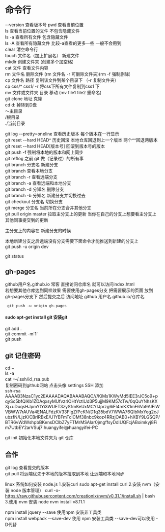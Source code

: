 # 命令行
--version 查看版本号
pwd         查看当前位置  
ls          查看当前位置的文件 不包含隐藏文件  
ls -a       查看所有文件  包含隐藏文件  
ls -A       查看所有隐藏文件 比较-a查看的更多一些 一般不会用到  
clear       清空命令行  
touch 文件名（加上扩展名）      新建文件  
mkdir       创建文件夹 (创建多个加空格)  
cat 文件     查看文件内容  
rm 文件名    删除文件   (rm 文件名 -r  可删除文件夹)(rm -f 强制删除)  
cp 文件名 路径           复制该文件到某个目录下   （-r 复制文件夹）  
cp css/* css1/ -r      将css下所有文件复制到css1 下  
mv 文件或文件夹 目录      移动    (mv file1 file2 重命名)  
git clone 地址 克隆  
cd d: 掉转到D盘  
～主目录  
/根目录  
./当前目录  

git log --pretty=oneline        查看历史版本 每个版本在一行显示  
git reset --hard HEAD^          历史回滚  本地仓库回退到上一个版本 两个^^回退两版本  
git reset --hard HEAD[版本号]    回滚到版本号的版本  
git push -f            强制将本地的版本和网上同步  
git reflog             之前 git 做（记录过）的所有事  
git branch 分支名       新建分支    
git branch             查看本地分支    
git branch -r          查看远端分支  
git branch -a          查看远端和本地分支  
git branch -d 分知名    删除分支  
git branch -b 分知名    新建分支并切换过去  
git checkout 分支名     切换分支    
git merge 分支名        当前所在分支合并其他分支  
git pull origin master 拉取主分支上的更新  当你在自己的分支上想要看主分支上其他同事提交到的更新

主分支上的内容在 新建分支的时候    

本地新建分支之后远端没有分支需要下面命令才能推送到新建的分支上    
git push  -u origin dev    

git status  

## gh-pages

github用户名.github.io 常客 直接访问仓库名 就可以访问index.html  
若想要其他仓库达到同样效果 需要使用gh-pages分支 把需要展示的页面 放到 gh-pages分支下 然后提交之后 访问地址 github  用户名.github.io/仓库名

     git push -u origin gh-pages






#### sudo apt-get install git    安装git  


git add .   
git commit -m'1'  
git push  

## git 记住密码
cd ~  
ls -a  
cat ～/.ssh/id_rsa.pub  
复制密码到github网站 点击头像 settings SSH 添加  
ssh-rsa AAAAB3NzaC1yc2EAAAADAQABAAABAQC///KiMs1KWyMd5IEE3rJC5o9+pqySc5bfQlKb1ZDAqxsyMUfvz4OHtYctIUd3P5ujjM9KM57cTw/0qQuYNhsKXXj+uDuqsHJpmYtYi3WUET3zyS1mKeUxMCYlJprzg6iFI4mKX1mF6Va9AIFiWVBWW7rAUVa4ENALFdzKV33FIgZfPcKN/D1q35bdV7WWA76QIbMxYeg2cJubzfN/LjzK/CBrlRBxE/U1YBFmTciCMf38nbc9koz4RRzjOAB0+hXBY9LGSQP/BTR6vWdWshpbBKensDClbZ7yFTMrMSAlar0jmgffsyDdIUQFcjABoimkyj8Fim7UtbEY2arVSuj7 huangyifei@huangyifei-PC


git init 初始化本地文件夹为 git 仓库  
## 合作
git log 查看提交的版本  
git pull 将远端优先于本地的版本拉取到本地  让远端和本地同步  

linux 系统如何安装 node.js
1.安装curl    sudo apt-get install curl
2.安装 nvm（安装 node 版本管理）     curl -o- https://raw.githubusercontent.com/creationix/nvm/v0.31.1/install.sh | bash  
3.使用 nvm 安装 node nvm install v8.11.1

npm install jquery --save 使用npm 安装非工具类  
npm install webpack --save-dev 使用 npm 安装工具类 --save-dev可以使用 -D代替




